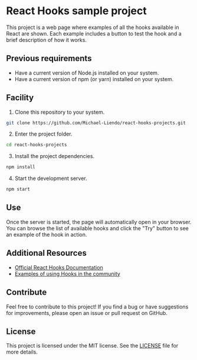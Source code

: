# React Hooks sample project

This project is a web page where examples of all the hooks available in React are shown. Each example includes a button to test the hook and a brief description of how it works.

## Previous requirements

- Have a current version of Node.js installed on your system.
- Have a current version of npm (or yarn) installed on your system.

## Facility

1. Clone this repository to your system.
```bash
git clone https://github.com/Michael-Liendo/react-hooks-projects.git
```

2. Enter the project folder.
```bash
cd react-hooks-projects
```

3. Install the project dependencies.
```bash
npm install
```

4. Start the development server.
```bash
npm start
```

## Use

Once the server is started, the page will automatically open in your browser. You can browse the list of available hooks and click the "Try" button to see an example of the hook in action.

## Additional Resources

- [Official React Hooks Documentation](https://reactjs.org/docs/hooks-intro.html)
- [Examples of using Hooks in the community](https://usehooks.com/)

## Contribute

Feel free to contribute to this project! If you find a bug or have suggestions for improvements, please open an issue or pull request on GitHub.

## License

This project is licensed under the MIT license. See the [LICENSE](LICENSE) file for more details.
